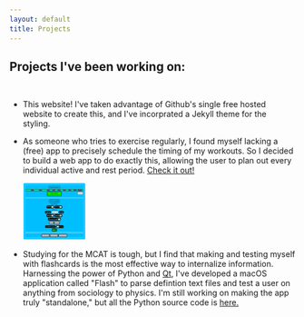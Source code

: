 ```yaml
---
layout: default
title: Projects
---
```


<h2>Projects I've been working on:</h2>

<style type="text/css">
	#outer {
		display: flex;
		align-items: center;
	}

</style>
<div id="outer">
<ul>
	<li><p>This website! I've taken advantage of Github's single free hosted website to create this, and I've incorprated a Jekyll theme for the styling.</p></li>
	<li>
		<div>
			<p>As someone who tries to exercise regularly, I found myself lacking a (free) app to precisely schedule the timing of my workouts. So I decided to build a web app to do exactly this, allowing the user to plan out every individual active and rest period. <a href="https://jonahmajumder.github.io/interval-timer">Check it out!</a></p>
		</div>
		<img src="timer_screenshot.png" height="100vh"/>
	</li>
	<li>
		<div><p>Studying for the MCAT is tough, but I find that making and testing myself with flashcards is the most effective way to internalize information. Harnessing the power of Python and <a href="https://www.qt.io/developers/">Qt</a>, I've developed a macOS application called "Flash" to parse defintion text files and test a user on anything from sociology to physics. I'm still working on making the app truly "standalone," but all the Python source code is <a href="https://github.com/jonahmajumder/flash">here.</a></p>
			</div>
	</li>
</ul>
</div>